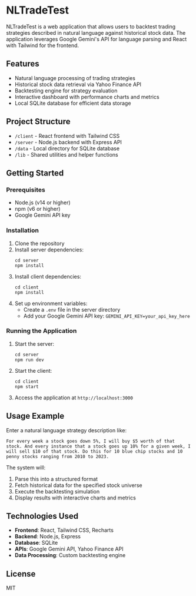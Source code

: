 # NLTradeTest

NLTradeTest is a web application that allows users to backtest trading strategies described in natural language against historical stock data. The application leverages Google Gemini's API for language parsing and React with Tailwind for the frontend.

## Features

- Natural language processing of trading strategies
- Historical stock data retrieval via Yahoo Finance API
- Backtesting engine for strategy evaluation
- Interactive dashboard with performance charts and metrics
- Local SQLite database for efficient data storage

## Project Structure

- `/client` - React frontend with Tailwind CSS
- `/server` - Node.js backend with Express API
- `/data` - Local directory for SQLite database
- `/lib` - Shared utilities and helper functions

## Getting Started

### Prerequisites

- Node.js (v14 or higher)
- npm (v6 or higher)
- Google Gemini API key

### Installation

1. Clone the repository
2. Install server dependencies:
   ```
   cd server
   npm install
   ```
3. Install client dependencies:
   ```
   cd client
   npm install
   ```
4. Set up environment variables:
   - Create a `.env` file in the server directory
   - Add your Google Gemini API key: `GEMINI_API_KEY=your_api_key_here`

### Running the Application

1. Start the server:
   ```
   cd server
   npm run dev
   ```
2. Start the client:
   ```
   cd client
   npm start
   ```
3. Access the application at `http://localhost:3000`

## Usage Example

Enter a natural language strategy description like:

```
For every week a stock goes down 5%, I will buy $5 worth of that stock. And every instance that a stock goes up 10% for a given week, I will sell $10 of that stock. Do this for 10 blue chip stocks and 10 penny stocks ranging from 2010 to 2023.
```

The system will:
1. Parse this into a structured format
2. Fetch historical data for the specified stock universe
3. Execute the backtesting simulation
4. Display results with interactive charts and metrics

## Technologies Used

- **Frontend**: React, Tailwind CSS, Recharts
- **Backend**: Node.js, Express
- **Database**: SQLite
- **APIs**: Google Gemini API, Yahoo Finance API
- **Data Processing**: Custom backtesting engine

## License

MIT